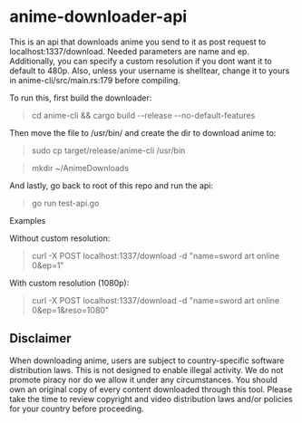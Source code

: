 # anime-downloader-api

This is an api that downloads anime you send to it as post request to localhost:1337/download.
Needed parameters are name and ep. Additionally, you can specify a custom resolution if you dont want it to default to 480p.
Also, unless your username is shelltear, change it to yours in anime-cli/src/main.rs:179 before compiling.


To run this, first build the downloader:
>cd anime-cli && cargo build --release --no-default-features

Then move the file to /usr/bin/ and create the dir to download anime to:
>sudo cp target/release/anime-cli /usr/bin

>mkdir ~/AnimeDownloads

And lastly, go back to root of this repo and run the api:
>go run test-api.go

Examples

Without custom resolution:
>curl -X POST localhost:1337/download -d "name=sword art online 0&ep=1"

With custom resolution (1080p):
>curl -X POST localhost:1337/download -d "name=sword art online 0&ep=1&reso=1080"

## Disclaimer
When downloading anime, users are subject to country-specific software distribution laws. This is not designed to enable illegal activity. We do not promote piracy nor do we allow it under any circumstances. You should own an original copy of every content downloaded through this tool. Please take the time to review copyright and video distribution laws and/or policies for your country before proceeding.


